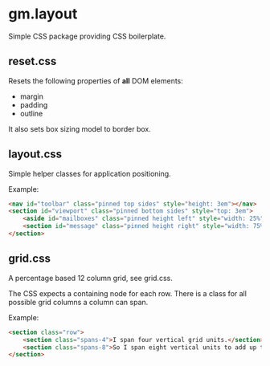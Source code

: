 # gm.layout

Simple CSS package providing CSS boilerplate.

## reset.css
Resets the following properties of **all** DOM elements:
- margin
- padding
- outline

It also sets box sizing model to border box.

## layout.css
Simple helper classes for application positioning.

Example:
```html
<nav id="toolbar" class="pinned top sides" style="height: 3em"></nav>
<section id="viewport" class="pinned bottom sides" style="top: 3em">
	<aside id="mailboxes" class="pinned height left" style="width: 25%"></aside>
	<section id="message" class="pinned height right" style="width: 75%"></section>
</section>
```

## grid.css
A percentage based 12 column grid, see grid.css.

The CSS expects a containing node for each row. There is a class for all possible grid columns a column can span.

Example:
```html
<section class="row">
    <section class="spans-4">I span four vertical grid units.</section>
    <section class="spans-8">So I span eight vertical units to add up to 12.</section>
</section>
```
